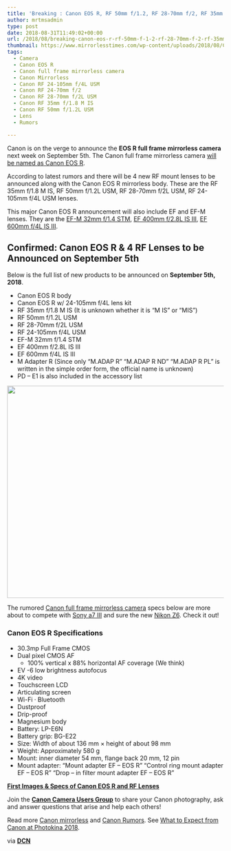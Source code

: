 ```yaml
---
title: 'Breaking : Canon EOS R, RF 50mm f/1.2, RF 28-70mm f/2, RF 35mm f/1.8, RF 24-105 Lenses Confirmed'
author: mrtmsadmin
type: post
date: 2018-08-31T11:49:02+00:00
url: /2018/08/breaking-canon-eos-r-rf-50mm-f-1-2-rf-28-70mm-f-2-rf-35mm-f-1-8-rf-24-105-lenses-confirmed/
thumbnail: https://www.mirrorlesstimes.com/wp-content/uploads/2018/08/Canon-EOS-R-full-frame-mirrorless-camera.jpg
tags:
  - Camera
  - Canon EOS R
  - Canon full frame mirrorless camera
  - Canon Mirrorless
  - Canon RF 24-105mm f/4L USM
  - Canon RF 24-70mm f/2
  - Canon RF 28-70mm f/2L USM
  - Canon RF 35mm f/1.8 M IS
  - Canon RF 50mm f/1.2L USM
  - Lens
  - Rumors

---
```

Canon is on the verge to announce the **EOS R full frame mirrorless camera** next week on September 5th. The Canon full frame mirrorless camera [will be named as Canon EOS R][1].

According to latest rumors and there will be 4 new RF mount lenses to be announced along with the Canon EOS R mirrorless body. These are the <span style="font-family: -apple-system, BlinkMacSystemFont, 'Segoe UI', Roboto, Oxygen-Sans, Ubuntu, Cantarell, 'Helvetica Neue', sans-serif;">RF 35mm f/1.8 M IS, </span><span style="font-family: -apple-system, BlinkMacSystemFont, 'Segoe UI', Roboto, Oxygen-Sans, Ubuntu, Cantarell, 'Helvetica Neue', sans-serif;">RF 50mm f/1.2L USM, </span><span style="font-family: -apple-system, BlinkMacSystemFont, 'Segoe UI', Roboto, Oxygen-Sans, Ubuntu, Cantarell, 'Helvetica Neue', sans-serif;">RF 28-70mm f/2L USM, </span><span style="font-family: -apple-system, BlinkMacSystemFont, 'Segoe UI', Roboto, Oxygen-Sans, Ubuntu, Cantarell, 'Helvetica Neue', sans-serif;">RF 24-105mm f/4L USM lenses.  </span>

This major Canon EOS R announcement will also include EF and EF-M lenses. They are the <a href="https://www.dailycameranews.com/tag/canon-ef-m-32mm-f-1-4-stm/" target="_blank" rel="noopener">EF-M 32mm f/1.4 STM</a>, <span style="font-family: -apple-system, BlinkMacSystemFont, 'Segoe UI', Roboto, Oxygen-Sans, Ubuntu, Cantarell, 'Helvetica Neue', sans-serif;"><a href="https://www.dailycameranews.com/tag/canon-ef-400mm-f-2-8l-is-iii-usm/" target="_blank" rel="noopener">EF 400mm f/2.8L IS III</a>, </span><span style="font-family: -apple-system, BlinkMacSystemFont, 'Segoe UI', Roboto, Oxygen-Sans, Ubuntu, Cantarell, 'Helvetica Neue', sans-serif;"><a href="https://www.dailycameranews.com/tag/canon-ef-600mm-f-4l-is-iii/" target="_blank" rel="noopener">EF 600mm f/4L IS III</a>. </span><!--more-->

## Confirmed: Canon EOS R & 4 RF Lenses to be Announced on September 5th

Below is the full list of new products to be announced on **September 5th, 2018**.  
<span id="more-1724"></span>

  * Canon EOS R body
  * Canon EOS R w/ 24-105mm f/4L lens kit
  * RF 35mm f/1.8 M IS (It is unknown whether it is “M IS” or “MIS”)
  * RF 50mm f/1.2L USM
  * RF 28-70mm f/2L USM
  * RF 24-105mm f/4L USM
  * EF-M 32mm f/1.4 STM
  * EF 400mm f/2.8L IS III
  * EF 600mm f/4L IS III
  * M Adapter R (Since only “M.ADAP R” “M.ADAP R ND” “M.ADAP R PL” is written in the simple order form, the official name is unknown)
  * PD – E1 is also included in the accessory list

[<img class="aligncenter size-full wp-image-2263" src="https://i0.wp.com/www.mirrorlesstimes.com/wp-content/uploads/2018/08/Canon-EOS-R-full-frame-mirrorless-camera.jpg?resize=600%2C493&#038;ssl=1" alt="" width="600" height="493" srcset="https://i0.wp.com/www.mirrorlesstimes.com/wp-content/uploads/2018/08/Canon-EOS-R-full-frame-mirrorless-camera.jpg?w=900&ssl=1 900w, https://i0.wp.com/www.mirrorlesstimes.com/wp-content/uploads/2018/08/Canon-EOS-R-full-frame-mirrorless-camera.jpg?resize=365%2C300&ssl=1 365w, https://i0.wp.com/www.mirrorlesstimes.com/wp-content/uploads/2018/08/Canon-EOS-R-full-frame-mirrorless-camera.jpg?resize=768%2C631&ssl=1 768w" sizes="(max-width: 600px) 100vw, 600px" data-recalc-dims="1" />][2]

<p class="single-post-title entry-title">
  The rumored <a href="https://www.mirrorlesstimes.com/tags/canon-full-frame-mirrorless-camera/">Canon full frame mirrorless camera</a> specs below are more about to compete with <a href="https://www.mirrorlesstimes.com/tags/sony-a7-iii/">Sony a7 III</a> and sure the new <a href="https://www.mirrorlesstimes.com/tags/nikon-z6/" target="_blank" rel="noopener">Nikon Z6</a>. Check it out!<span id="more-2253"></span>
</p>

### Canon EOS R Specifications

  * 30.3mp Full Frame CMOS
  * Dual pixel CMOS AF 
      * 100% vertical x 88% horizontal AF coverage (We think)
  * EV -6 low brightness autofocus
  * 4K video
  * Touchscreen LCD
  * Articulating screen
  * Wi-Fi · Bluetooth
  * Dustproof
  * Drip-proof
  * Magnesium body
  * Battery: LP-E6N
  * Battery grip: BG-E22
  * Size: Width of about 136 mm × height of about 98 mm
  * Weight: Approximately 580 g
  * Mount: inner diameter 54 mm, flange back 20 mm, 12 pin
  * Mount adapter: “Mount adapter EF – EOS R” “Control ring mount adapter EF – EOS R” “Drop – in filter mount adapter EF – EOS R”

**<a href="https://www.dailycameranews.com/2018/09/first-images-specs-of-canon-eos-r-and-rf-lenses/" target="_blank" rel="noopener">First Images & Specs of Canon EOS R and RF Lenses</a>**

Join the <a class="ext-link" title="" href="https://www.facebook.com/groups/185572945112087/" target="_blank" rel="external nofollow noopener"><strong>Canon Camera Users Group</strong></a> to share your Canon photography, ask and answer questions that arise and help each others!

Read more [Canon mirrorless][3] and <a href="https://www.dailycameranews.com/tag/canon-rumors/" target="_blank" rel="noopener">Canon Rumors</a>. See <a href="https://www.dailycameranews.com/2018/08/what-to-expect-from-canon-at-photokina-2018/" rel="bookmark">What to Expect from Canon at Photokina 2018</a>.

via **<a href="https://www.dailycameranews.com/2018/08/confirmed-canon-eos-r-4-rf-lenses-to-be-announced-on-september-5th/" target="_blank" rel="noopener">DCN</a>**

 [1]: https://www.dailycameranews.com/2018/08/canon-eos-r-will-be-the-first-canon-full-frame-mirrorless-camera/
 [2]: https://i0.wp.com/www.mirrorlesstimes.com/wp-content/uploads/2018/08/Canon-EOS-R-full-frame-mirrorless-camera.jpg?ssl=1
 [3]: https://www.mirrorlesstimes.com/tags/canon-mirrorless/